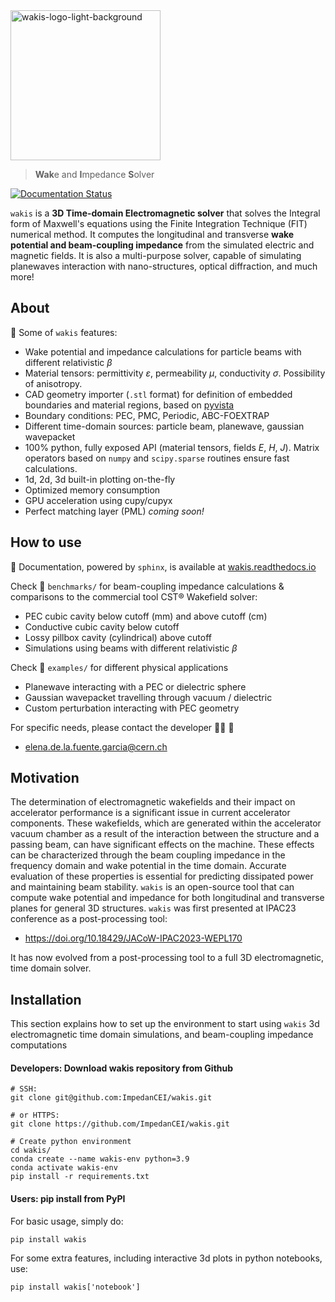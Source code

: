 <img src="https://github.com/ImpedanCEI/wakis/blob/main/docs/img/wakis-logo-pink.png" alt="wakis-logo-light-background" width="240">

> **Wak**e and **I**mpedance **S**olver

[![Documentation Status](https://readthedocs.org/projects/wakis/badge/?version=latest)](https://wakis.readthedocs.io/en/latest/?badge=latest)

`wakis` is a **3D Time-domain Electromagnetic solver** that solves the Integral form of Maxwell's equations using the Finite Integration Technique (FIT) numerical method. It computes the longitudinal and transverse **wake potential and beam-coupling impedance** from the simulated electric and magnetic fields. It is also a multi-purpose solver, capable of simulating planewaves interaction with nano-structures, optical diffraction, and much more!

## About
:rocket: Some of `wakis` features:
* Wake potential and impedance calculations for particle beams with different relativistic $\beta$
* Material tensors: permittivity $\varepsilon$, permeability $\mu$, conductivity $\sigma$. Possibility of anisotropy.
* CAD geometry importer (`.stl` format) for definition of embedded boundaries and material regions, based on [pyvista](https://github.com/pyvista/pyvista) 
* Boundary conditions: PEC, PMC, Periodic, ABC-FOEXTRAP
* Different time-domain sources: particle beam, planewave, gaussian wavepacket
* 100% python, fully exposed API (material tensors, fields $E$, $H$, $J$). Matrix operators based on `numpy` and `scipy.sparse` routines ensure fast calculations.
* 1d, 2d, 3d built-in plotting on-the-fly
* Optimized memory consumption
* GPU acceleration using cupy/cupyx
* Perfect matching layer (PML) *coming soon!*

## How to use
:book: Documentation, powered by `sphinx`, is available at [wakis.readthedocs.io](https://wakis.readthedocs.io/en/latest/index.html)

Check :file_folder: `benchmarks/` for beam-coupling impedance calculations & comparisons to the commercial tool CST® Wakefield solver:
* PEC cubic cavity below cutoff (mm) and above cutoff (cm)
* Conductive cubic cavity below cutoff
* Lossy pillbox cavity (cylindrical) above cutoff
* Simulations using beams with different relativistic $\beta$

Check :file_folder: `examples/` for different physical applications
* Planewave interacting with a PEC or dielectric sphere
* Gaussian wavepacket travelling through vacuum / dielectric
* Custom perturbation interacting with PEC geometry 

For specific needs, please contact the developer :woman_technologist: :wave:
* elena.de.la.fuente.garcia@cern.ch

## Motivation
The determination of electromagnetic wakefields and their impact on accelerator performance is a significant issue in current accelerator components. These wakefields, which are generated within the accelerator vacuum chamber as a result of the interaction between the structure and a passing beam, can have significant effects on the machine. 
These effects can be characterized through the beam coupling impedance in the frequency domain and wake potential in the time domain. Accurate evaluation of these properties is essential for predicting dissipated power and maintaining beam stability. 
`wakis` is an open-source tool that can compute wake potential and impedance for both longitudinal and transverse planes for general 3D structures. `wakis` was first presented at IPAC23 conference as a post-processing tool: 

* https://doi.org/10.18429/JACoW-IPAC2023-WEPL170
  
It has now evolved from a post-processing tool to a full 3D electromagnetic, time domain solver.

## Installation
This section explains how to set up the environment to start using `wakis` 3d electromagnetic time domain simulations, and beam-coupling impedance computations

#### Developers: Download wakis repository from Github
```
# SSH:
git clone git@github.com:ImpedanCEI/wakis.git

# or HTTPS:
git clone https://github.com/ImpedanCEI/wakis.git

# Create python environment
cd wakis/
conda create --name wakis-env python=3.9
conda activate wakis-env
pip install -r requirements.txt
```

#### Users: pip install from PyPI
For basic usage, simply do:
```
pip install wakis
```
For some extra features, including interactive 3d plots in python notebooks, use: 
```
pip install wakis['notebook']
```




